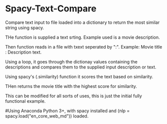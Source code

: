 # Spacy-Text-Compare
 Compare text input to file loaded into a dictionary to return the most similar string using spacy.
 
 THe function is supplied a text srting. Example used is a movie description. 
 
Then function reads in a file with txext seperated by ":".
 Example:
 Movie title : Description text.
 
 Using a loop, it goes through the dictionay values containing the descriptions and compares them to the supplied input description or text.
 
 Using spacy's (.similarity) function it scores the text based on similarity.
 
 THen returns the movie title with the highest score for similarity.
 
 This can be modified for all sorts of uses, this is just the initial fully functional example.
 
 
 #Using Anaconda Python 3+, with spacy installed and (nlp = spacy.load("en_core_web_md")) loaded.
